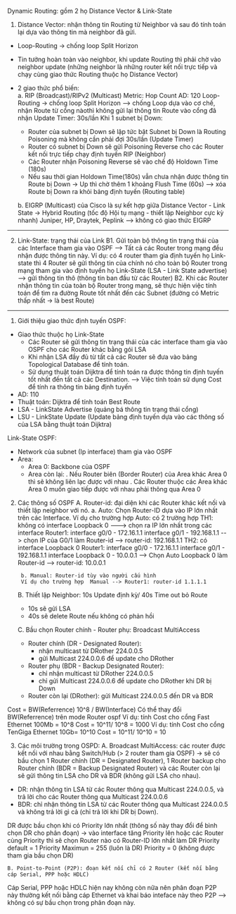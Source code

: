 Dynamic Routing: gồm 2 họ Distance Vector & Link-State
1. Distance Vector: nhận thông tin Routing từ Neighbor
và sau đó tính toán lại dựa vào thông tin mà neighbor đã gửi.
- Loop-Routing -> chống loop Split Horizon
- Tin tưởng hoàn toàn vào neighbor, khi update Routing
thì phải chờ vào neighbor update (những neighbor là những
router kết nối trực tiếp và chạy cùng giao thức Routing 
thuộc họ Distance Vector)
- 2 giao thức phổ biến:  
	a. RIP (Broadcast)/RIPv2 (Multicast)
		Metric: Hop Count
		AD: 120
		Loop-Routing -> chống loop Split Horizon
--> chống Loop dựa vào cơ chế, nhận Route từ cổng nàothì không gửi lại thông tin Route vào cổng đã nhận
		Update Timer: 30s/lần
		Khi 1 subnet bị Down:
	+ Router của subnet bị Down sẽ lập tức bật Subnet bị Down là Routing Poisoning mà không cần phải đợi 30s/lần (Update Timer)
	+ Router có subnet bị Down sẽ gửi Poisoning Reverse cho các Router kết nối trực tiếp chạy định tuyến RIP (Neighbor) 
	+ Các Router nhận Poisoning Reverse sẽ vào chế độ Holdown Time (180s)
	+ Nếu sau thời gian Holdown Time(180s) vẫn chưa nhận được
thông tin Route bị Down -> Up thì chờ thêm 1 khoảng Flush Time (60s)
--> xóa Route bị Down ra khỏi bảng định tuyến (Routing table)

	b. EIGRP (Multicast) của Cisco
	là sự kết hợp giữa Distance Vector - Link State
	-> Hybrid Routing (tốc độ Hội tụ mạng - thiết lập Neighbor
		cực kỳ nhanh)
Juniper, HP, Draytek, Peplink --> không có giao thức EIGRP

------------------------------------------------------------------------------------------------------------------------
2. Link-State: trạng thái của Link
B1. Gửi toàn bộ thông tin trạng thái của các Interface tham gia vào OSPF
--> Tất cả các Router trong mạng đều nhận được thông tin này.
Ví dụ: có 4 router tham gia định tuyến họ Link-state
thì 4 Router sẽ gửi thông tin của chính nó cho toàn bộ Router trong
mạng tham gia vào định tuyến họ Link-State (LSA - Link State advertise)
--> gửi thông tin thô (thông tin ban đầu từ các Router)
B2. Khi các Router nhận thông tin của toàn bộ Router trong mạng, sẽ thực hiện việc tính toán để tìm ra đường Route tốt nhất 
đến các Subnet (đường có Metric thấp nhất -> là best Route)

------------------------------------------------------------------------------------------------------------------------
1. Giới thiệu giao thức định tuyến OSPF: 
- Giao thức thuộc họ Link-State
	+ Các Router sẽ gửi thông tin trạng thái của các interface tham gia vào OSPF cho các Router khác bằng gói LSA 
	+ Khi nhận LSA đầy đủ từ tất cả các Router sẽ đưa vào bảng Topological Database để tính toán.
	+ Sử dụng thuật toán Dijktra để tính toán ra được thông tin định tuyến tốt nhất đến tất cả các Destination.
	--> Việc tính toán sử dụng Cost để tính ra thông tin bảng định tuyến
- AD: 110
- Thuật toán: Dijktra để tính toán Best Route
- LSA - LinkState Advertise (quảng bá thông tin trạng thái cổng)
- LSU - LinkState Update (Update bảng định tuyến dựa vào
các thông số của LSA bằng thuật toán Dijktra)

Link-State OSPF:
- Network của subnet (Ip interface) tham gia vào OSPF
- Area: 
	+ Area 0: Backbone của OSPF
	+ Area còn lại:
		. Nếu Router biên (Border Router) của Area khác Area 0
thì sẽ không liên lạc được với nhau
		. Các Router thuộc các Area khác Area 0 muốn giao tiếp được 
với nhau phải thông qua Area 0
2. Các thông số OSPF
	A. Router-id: đại diện khi các Router khác kết nối và thiết lập neighbor với nó.
		a. Auto: Chọn Router-ID dựa vào IP lớn nhất trên các Interface.
		Ví dụ cho trường hợp Auto: có 2 trường hợp
		TH1: không có interface Loopback 0
		---> chọn ra IP lớn nhất trong các interface
			Router1: interface g0/0 - 172.16.1.1
			 	 interface g0/1 - 192.168.1.1
			--> chọn IP của G0/1 làm Router-id
			--> router-id: 192.168.1.1
		TH2: có interface Loopback 0
			Router1: interface g0/0 - 172.16.1.1
				 interface g0/1 - 192.168.1.1
	 			 interface Loopback 0 - 10.0.0.1
			--> Chọn Auto Loopback 0 làm Router-id
 			--> router-id: 10.0.0.1


		b. Manual: Router-id tùy vào người cấu hình
		Ví dụ cho trường hợp  Manual --> Router1: router-id 1.1.1.1
	

	B. Thiết lập Neighbor: 10s Update định kỳ/ 40s Time out bỏ Route 
	- 10s sẽ gửi LSA
	- 40s sẽ delete Route nếu không có phản hồi

	C. Bầu chọn Router chính - Router phụ: Broadcast MultiAccess
	- Router chính (DR - Designated Router): 
		+ nhận multicast từ DRother 224.0.0.5
		+ gửi Multicast 224.0.0.6 để update cho DRother
	- Router phụ   (BDR - Backup Designated Router):
		+ chỉ nhận multicast từ DRother 224.0.0.5
		+ chỉ gửi Multicast 224.0.0.6 để update cho DRother khi DR bị Down
	- Router còn lại (DRother): gửi Multicast 224.0.0.5 đến DR và BDR

Cost = BW(Referrence) 10^8 / BW(Interface)
Có thể thay đổi BW(Referrence) trên mode Router ospf
Ví dụ: tính Cost cho cổng Fast Ethernet 100Mb = 10^8
Cost = 10^11/ 10^8 = 1000
Ví dụ: tính Cost cho cổng TenGiga Ethernet 10Gb= 10^10
Cost = 10^11/ 10^10 = 10

3. Các môi trường trong OSPD: 
	A. Broadcast MultiAccess: các router được kết nối với nhau bằng Switch/Hub (> 2 router tham gia OSPF)
	-> sẽ có bầu chọn 1 Router chính (DR = Designated Router), 1 Router backup cho Router chính (BDR = Backup Designated Router)
	và các Router còn lại sẽ gửi thông tin LSA cho DR và BDR (không gửi LSA cho nhau).
- DR: nhận thông tin LSA từ các Router thông qua Multicast 224.0.0.5, và trả lời cho các Router thông qua Multicast 224.0.0.6
- BDR: chỉ nhận thông tin LSA từ các Router thông qua Multicast 224.0.0.5 và không trả lời gì cả (chỉ trả lời khi DR bị Down).

DR được bầu chọn khi có Priority lớn nhất (thông số này thay đổi để bình chọn DR cho phân đoạn) -> vào interface tăng Priority lên 
hoặc các Router cùng Priority thì sẽ chọn Router nào có Router-ID lớn nhất làm DR
Priority default = 1
Priority Maximun = 255 (luôn là DR)
Priority = 0 (không được tham gia bầu chọn DR)

	B. Point-to-Point (P2P): đoạn kết nối chỉ có 2 Router (kết nối bằng cáp Serial, PPP hoặc HDLC)
Cáp Serial, PPP hoặc HDLC hiện nay không còn nữa nên phân đoạn P2P này thường kết nối bằng cáp Ethernet và khai báo inteface này theo P2P
--> không có sự bầu chọn trong phân đoạn này.
